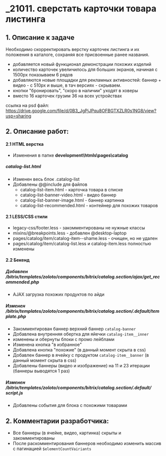 # _21011. сверстать карточки товара листинга

## 1. Описание к задаче

Необходимо скорректировать верстку карточек листинга и их положения в каталоге, сохраняя все присвоенные ранее названия.
+ добавляется новый функционал демонстрации похожих изделий 
+ количество карточек увеличилось для больших экранов, начиная с 1500px показываем 6 рядов
+ добавляются новые площадки для рекламных активностей: баннер + видео - с 510px и выше, в тач версиях - скрываем.
+ кнопки "бронировать", "скоро в наличии" уходят в ховеры
+ вместо 16 карточек грузим 36 на всех устройствах

ссылка на psd файл: https://drive.google.com/file/d/0B3_JgPjJPqu8OFBGTXZLR0s1NG8/view?usp=sharing 



## 2. Описание работ:

#### 2.1 HTML верстка
* Изменения в папке **development\htmls\pages\catalog**

##### catalog-list.html

- Изменен весь блок .catalog-list
- Добавлены @@include для файлов 
    - catalog-list-item.html - карточка товара в списке
    - catalog-list-banner-video.html - видео баннер
    - catalog-list-banner-image.html - баннер картинка
    - catalog-list-recommended.html - контейнер для похожих товаров

#### 2.1 LESS/CSS стили

- legacy-css/footer.less - закомментированы не нужные классы
- mixins/@breakpoints.less - добавлен @desktop-laptop
- pages/catalog/item/catalog-item--shame.less - очищен, но не удален
- pages/catalog/item/catalog-list.less и catalog-item.less полностью изменены

#### 2.2 Бекенд

##### Добавлен /bitrix/templates/zoloto/components/bitrix/catalog.section/ajax/get_recommended.php
- AJAX загрузка похожих продуктов по айди

##### Изменен /bitrix/templates/zoloto/components/bitrix/catalog.section/.default/template.php
- Закомментирован баннер верхний баннер `catalog-banner`
- Добавлена внутренняя обертка для яйечки `catalog-item__inner`
- изменены и обернуты блоки с промо лейблами
- Изменена кнопка "в избранное"
- Добавлена кнопка "похожие" (в данный момент скрыта в css)
- Добавлен баннер в ячейку с продуктом `catalog-item__banner` (в данный момент скрыта в css)
- Добавлены баннеры (видео и изображение) на 11 и 23 итерации (баннеры выводятся 1 раз)

##### Изменен /bitrix/templates/zoloto/components/bitrix/catalog.section/.default/ script.js
- Добавлены события для блока с похожими товарами

## 2. Комментарии разработчика:
- Все баннеры (в ячейке, видео, картинка) скрыты и закомментированы
- После раскомментирования баннеров необходимо изменить массив с пагинацией `$elementCountVairiants`

